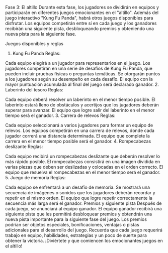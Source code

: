 Fase 3: El altillo
Durante esta fase, los jugadores se dividirán en equipos y participarán en diferentes juegos emocionantes en el "altillo". Además del juego interactivo "Kung Fu Panda", habrá otros juegos disponibles para disfrutar. Los equipos competirán entre sí en cada juego y los ganadores recibirán una siguiente pista, desbloqueando premios y obteniendo una nueva pista para la siguiente fase.

Juegos disponibles y reglas
1. Kung Fu Panda
Reglas:

Cada equipo elegirá a un jugador para representarlos en el juego.
Los jugadores competirán en una serie de desafíos de Kung Fu Panda, que pueden incluir pruebas físicas o preguntas temáticas.
Se otorgarán puntos a los jugadores según su desempeño en cada desafío.
El equipo con la mayor puntuación acumulada al final del juego será declarado ganador.
2. Laberinto del tesoro
Reglas:

Cada equipo deberá resolver un laberinto en el menor tiempo posible.
El laberinto estará lleno de obstáculos y acertijos que los jugadores deberán superar para avanzar.
El equipo que logre salir del laberinto en el menor tiempo será el ganador.
3. Carrera de relevos
Reglas:

Cada equipo seleccionará a varios jugadores para formar un equipo de relevos.
Los equipos competirán en una carrera de relevos, donde cada jugador correrá una distancia determinada.
El equipo que complete la carrera en el menor tiempo posible será el ganador.
4. Rompecabezas deslizante
Reglas:

Cada equipo recibirá un rompecabezas deslizante que deberán resolver lo más rápido posible.
El rompecabezas consistirá en una imagen dividida en varias piezas que deben ser deslizadas y colocadas en el orden correcto.
El equipo que resuelva el rompecabezas en el menor tiempo será el ganador.
5. Juego de memoria
Reglas:

Cada equipo se enfrentará a un desafío de memoria.
Se mostrará una secuencia de imágenes o sonidos que los jugadores deberán recordar y repetir en el mismo orden.
El equipo que logre repetir correctamente la secuencia más larga será el ganador.
Premios y siguiente pista
Después de cada juego, se anunciará al equipo ganador.
El equipo ganador recibirá una siguiente pista que les permitirá desbloquear premios y obtendrán una nueva pista importante para la siguiente fase del juego.
Los premios podrían ser objetos especiales, bonificaciones, ventajas o pistas adicionales para el desarrollo del juego.
Recuerda que cada juego requerirá trabajo en equipo, habilidades, estrategias y un poco de suerte para obtener la victoria. ¡Diviértete y que comiencen los emocionantes juegos en el altillo!